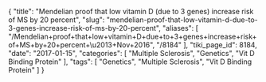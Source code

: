 {
    "title": "Mendelian proof that low vitamin D (due to 3 genes) increase risk of MS by 20 percent",
    "slug": "mendelian-proof-that-low-vitamin-d-due-to-3-genes-increase-risk-of-ms-by-20-percent",
    "aliases": [
        "/Mendelian+proof+that+low+vitamin+D+due+to+3+genes+increase+risk+of+MS+by+20+percent+\u2013+Nov+2016",
        "/8184"
    ],
    "tiki_page_id": 8184,
    "date": "2017-01-15",
    "categories": [
        "Multiple Sclerosis",
        "Genetics",
        "Vit D Binding Protein"
    ],
    "tags": [
        "Genetics",
        "Multiple Sclerosis",
        "Vit D Binding Protein"
    ]
}